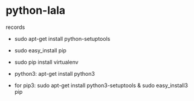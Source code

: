 # python-lala
records

* sudo apt-get install python-setuptools
* sudo easy_install pip
* sudo pip install virtualenv

* python3: apt-get install python3
* for pip3: sudo apt-get install python3-setuptools & sudo easy_install3 pip

